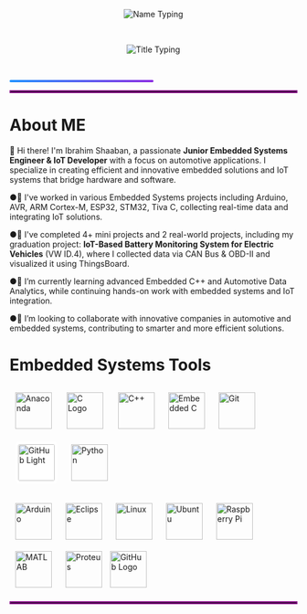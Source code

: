 <!-- الاسم -->
<p align="center">
  <img src="https://readme-typing-svg.herokuapp.com?font=Fira+Code&size=32&duration=3000&pause=1000&color=1E90FF&center=true&width=700&lines=Ibrahim+Shaaban" alt="Name Typing" />
</p>

<br>

<!-- العنوان -->
<p align="center">
  <img src="https://readme-typing-svg.herokuapp.com?font=Fira+Code&size=24&duration=3000&pause=1000&color=FF5733,FF8D1A&center=true&width=700&lines=Junior+Embedded+Engineer+And+IoT+Developer;Automotive+Engineer" alt="Title Typing" />
</p>

<br>

<!-- خط الفاصل بين السكشنات -->
<p align="center">
  <div style="background: linear-gradient(to right, #1E90FF, #8A2BE2); height: 4px; width: 50%; border-radius: 2px;"></div>
</p>
<hr style="border: 2px solid purple;">

# **About ME**


👋 Hi there! I'm Ibrahim Shaaban, a passionate **Junior Embedded Systems Engineer & IoT Developer** with a focus on automotive applications. I specialize in creating efficient and innovative embedded solutions and IoT systems that bridge hardware and software.  

●🔭 I've worked in various Embedded Systems projects including Arduino, AVR, ARM Cortex-M, ESP32, STM32, Tiva C, collecting real-time data and integrating IoT solutions.  

●🤖 I've completed 4+ mini projects and 2 real-world projects, including my graduation project: **IoT-Based Battery Monitoring System for Electric Vehicles** (VW ID.4), where I collected data via CAN Bus & OBD-II and visualized it using ThingsBoard.    

●🌱 I’m currently learning advanced Embedded C++ and Automotive Data Analytics, while continuing hands-on work with embedded systems and IoT integration.  

●🤝 I’m looking to collaborate with innovative companies in automotive and embedded systems, contributing to smarter and more efficient solutions.

# Embedded Systems Tools
<!-- الصف الأول -->
<p align="left">
  <img src="https://cdn.jsdelivr.net/gh/devicons/devicon@latest/icons/anaconda/anaconda-original.svg" width="64" height="64" alt="Anaconda" style="margin: 10px;" /> 
  <img src="https://upload.wikimedia.org/wikipedia/commons/1/19/C_Logo.png" width="64" height="64" alt="C Logo" style="margin: 12px;" />
  <img src="https://cdn.jsdelivr.net/gh/devicons/devicon@latest/icons/cplusplus/cplusplus-original.svg" width="64" height="64" alt="C++" style="margin: 10px;" />
  <img src="https://cdn.jsdelivr.net/gh/devicons/devicon@latest/icons/embeddedc/embeddedc-original.svg" width="64" height="64" alt="Embedded C" style="margin: 10px;" /> 
  <img src="https://cdn.jsdelivr.net/gh/devicons/devicon@latest/icons/git/git-plain.svg" width="64" height="64" alt="Git" style="margin: 10px;" />
  <img src="https://cdn.jsdelivr.net/gh/devicons/devicon@latest/icons/github/github-original.svg" width="64" height="64" alt="GitHub Light" style="margin: 10px; background-color: white; border-radius: 8px; padding: 5px;" />
  <img src="https://cdn.jsdelivr.net/gh/devicons/devicon@latest/icons/python/python-original.svg" width="64" height="64" alt="Python" style="margin: 10px;" />
  
</p>

<!-- الصف الثاني -->
<p align="left">
  <img src="https://cdn.jsdelivr.net/gh/devicons/devicon@latest/icons/arduino/arduino-original.svg" width="64" height="64" alt="Arduino" style="margin: 10px;" />
  <img src="https://cdn.jsdelivr.net/gh/devicons/devicon@latest/icons/eclipse/eclipse-original.svg" width="64" height="64" alt="Eclipse" style="margin: 10px;" />
  <img src="https://cdn.jsdelivr.net/gh/devicons/devicon@latest/icons/linux/linux-original.svg" width="64" height="64" alt="Linux" style="margin: 10px;" />
  <img src="https://commons.wikimedia.org/wiki/Special:Redirect/file/Ubuntu-logo-no-wordmark-solid-o-2022.svg" width="64" height="64" alt="Ubuntu" style="margin: 10px;" />
  <img src="https://cdn.jsdelivr.net/gh/devicons/devicon@latest/icons/raspberrypi/raspberrypi-original.svg" width="64" height="64" alt="Raspberry Pi" style="margin: 10px;" />
  <img src="https://cdn.jsdelivr.net/gh/devicons/devicon@latest/icons/matlab/matlab-original.svg" width="64" height="64" alt="MATLAB" style="margin: 10px;" />
  <img src="https://assets.streamlinehq.com/image/private/w_30,h_30,ar_1/f_auto/v1/icons/logos/proteus-m6yuuf4xb9n49h83irqsfn.png/proteus-9iq1io6zwhr4e131ry1sex.png?_a=DATAg1XyZAA0" alt="Proteus" width="64" height="64" style="margin: 10px;" />
  <img src="https://upload.wikimedia.org/wikipedia/commons/9/91/Octicons-mark-github.svg" width="64" height="64" alt="GitHub Logo" />

</p>




<hr style="border: 2px solid purple;">
